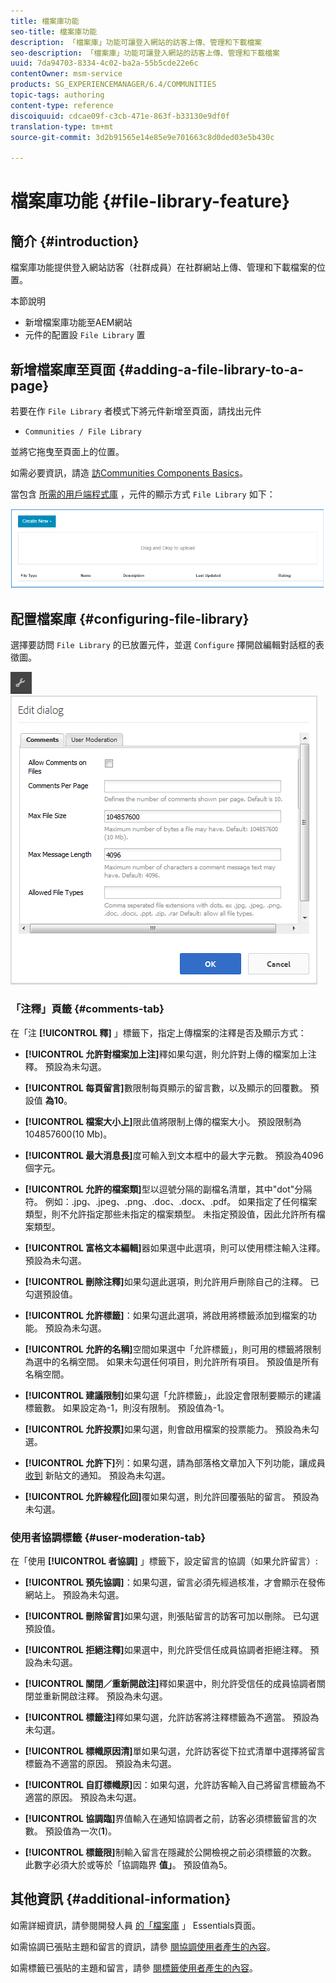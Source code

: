 ```yaml
---
title: 檔案庫功能
seo-title: 檔案庫功能
description: 「檔案庫」功能可讓登入網站的訪客上傳、管理和下載檔案
seo-description: 「檔案庫」功能可讓登入網站的訪客上傳、管理和下載檔案
uuid: 7da94703-8334-4c02-ba2a-55b5cde22e6c
contentOwner: msm-service
products: SG_EXPERIENCEMANAGER/6.4/COMMUNITIES
topic-tags: authoring
content-type: reference
discoiquuid: cdcae09f-c3cb-471e-863f-b33130e9df0f
translation-type: tm+mt
source-git-commit: 3d2b91565e14e85e9e701663c8d0ded03e5b430c

---
```



# 檔案庫功能 {#file-library-feature}

## 簡介 {#introduction}

檔案庫功能提供登入網站訪客（社群成員）在社群網站上傳、管理和下載檔案的位置。

本節說明

* 新增檔案庫功能至AEM網站
* 元件的配置設 `File Library` 置

## 新增檔案庫至頁面 {#adding-a-file-library-to-a-page}

若要在作 `File Library` 者模式下將元件新增至頁面，請找出元件

* `Communities / File Library`

並將它拖曳至頁面上的位置。

如需必要資訊，請造 [訪Communities Components Basics](basics.md)。

當包含 [所需的用戶端程式庫](essentials-file-library.md#essentials-for-client-side) ，元件的顯示方式 `File Library` 如下：

![chlimage_1-430](assets/chlimage_1-430.png)

## 配置檔案庫 {#configuring-file-library}

選擇要訪問 `File Library` 的已放置元件，並選 `Configure` 擇開啟編輯對話框的表徵圖。

![chlimage_1-431](assets/chlimage_1-431.png) ![chlimage_1-432](assets/chlimage_1-432.png)

### 「注釋」頁籤 {#comments-tab}

在「注 **[!UICONTROL 釋]** 」標籤下，指定上傳檔案的注釋是否及顯示方式：

* **[!UICONTROL 允許對檔案加上注]**&#x200B;釋如果勾選，則允許對上傳的檔案加上注釋。 預設為未勾選。

* **[!UICONTROL 每頁留言]**&#x200B;數限制每頁顯示的留言數，以及顯示的回覆數。 預設值 **為10**。

* **[!UICONTROL 檔案大小上]**&#x200B;限此值將限制上傳的檔案大小。 預設限制為104857600(10 Mb)。

* **[!UICONTROL 最大消息長]**&#x200B;度可輸入到文本框中的最大字元數。 預設為4096個字元。

* **[!UICONTROL 允許的檔案類]**&#x200B;型以逗號分隔的副檔名清單，其中&quot;dot&quot;分隔符。 例如：.jpg、.jpeg、.png、.doc、.docx、.pdf。 如果指定了任何檔案類型，則不允許指定那些未指定的檔案類型。 未指定預設值，因此允許所有檔案類型。

* **[!UICONTROL 富格文本編輯]**&#x200B;器如果選中此選項，則可以使用標注輸入注釋。 預設為未勾選。

* **[!UICONTROL 刪除注釋]**&#x200B;如果勾選此選項，則允許用戶刪除自己的注釋。 已勾選預設值。

* **[!UICONTROL 允許標籤]**：如果勾選此選項，將啟用將標籤添加到檔案的功能。 預設為未勾選。

* **[!UICONTROL 允許的名稱]**&#x200B;空間如果選中「允許標籤」，則可用的標籤將限制為選中的名稱空間。 如果未勾選任何項目，則允許所有項目。 預設值是所有名稱空間。

* **[!UICONTROL 建議限制]**&#x200B;如果勾選「允許標籤」，此設定會限制要顯示的建議標籤數。 如果設定為-1，則沒有限制。 預設值為-1。

* **[!UICONTROL 允許投票]**&#x200B;如果勾選，則會啟用檔案的投票能力。 預設為未勾選。

* **[!UICONTROL 允許下]**&#x200B;列：如果勾選，請為部落格文章加入下列功能，讓成員 [收到](notifications.md) 新貼文的通知。 預設為未勾選。

* **[!UICONTROL 允許線程化回]**&#x200B;覆如果勾選，則允許回覆張貼的留言。 預設為未勾選。

### 使用者協調標籤 {#user-moderation-tab}

在「使用 **[!UICONTROL 者協調]** 」標籤下，設定留言的協調（如果允許留言）:

* **[!UICONTROL 預先協調]**：如果勾選，留言必須先經過核准，才會顯示在發佈網站上。 預設為未勾選。

* **[!UICONTROL 刪除留言]**&#x200B;如果勾選，則張貼留言的訪客可加以刪除。 已勾選預設值。

* **[!UICONTROL 拒絕注釋]**&#x200B;如果選中，則允許受信任成員協調者拒絕注釋。 預設為未勾選。

* **[!UICONTROL 關閉／重新開啟注]**&#x200B;釋如果選中，則允許受信任的成員協調者關閉並重新開啟注釋。 預設為未勾選。

* **[!UICONTROL 標籤注]**&#x200B;釋如果勾選，允許訪客將注釋標籤為不適當。 預設為未勾選。

* **[!UICONTROL 標幟原因清]**&#x200B;單如果勾選，允許訪客從下拉式清單中選擇將留言標籤為不適當的原因。 預設為未勾選。

* **[!UICONTROL 自訂標幟原]**&#x200B;因：如果勾選，允許訪客輸入自己將留言標籤為不適當的原因。 預設為未勾選。

* **[!UICONTROL 協調臨]**&#x200B;界值輸入在通知協調者之前，訪客必須標籤留言的次數。 預設值為一次(**1**)。

* **[!UICONTROL 標籤限]**&#x200B;制輸入留言在隱藏於公開檢視之前必須標籤的次數。 此數字必須大於或等於「協調臨界 **值」**。 預設值為5。

## 其他資訊 {#additional-information}

如需詳細資訊，請參閱開發人員 [的「檔案庫](essentials-file-library.md) 」 Essentials頁面。

如需協調已張貼主題和留言的資訊，請參 [閱協調使用者產生的內容](moderate-ugc.md)。

如需標籤已張貼的主題和留言，請參 [閱標籤使用者產生的內容](tag-ugc.md)。
